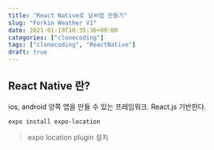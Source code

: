 ```yaml
---
title: "React Native로 날씨앱 만들기"
slug: "Forkin Weather V1"
date: 2021-01-19T10:35:36+09:00
categories: ["clonecoding"]
tags: ["clonecoding", "ReactNative"]
draft: true
---
```


## React Native 란?

ios, android 양쪽 앱을 만들 수 있는 프레임워크. React.js 기반한다.

```
expo install expo-location
```

> expo location plugin 설치
